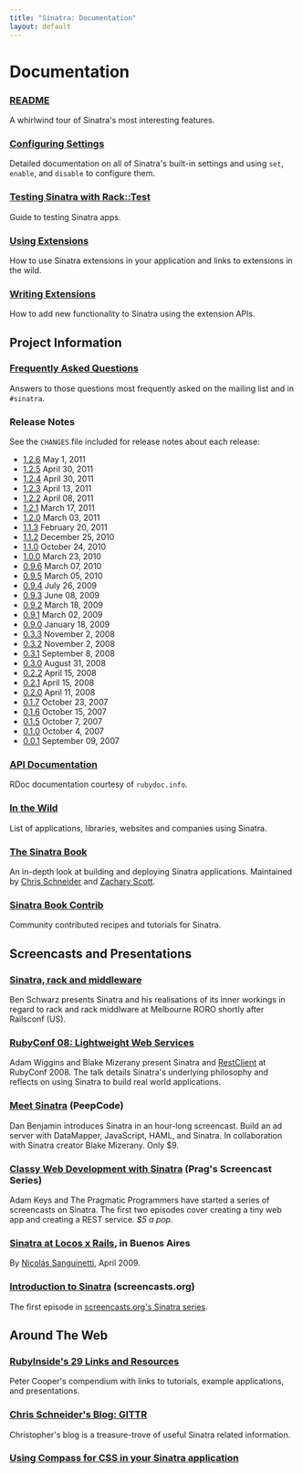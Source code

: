 ```yaml
---
title: "Sinatra: Documentation"
layout: default
---
```


Documentation
=============

### [README](intro.html)

A whirlwind tour of Sinatra's most interesting features.

### [Configuring Settings](configuration.html)

Detailed documentation on all of Sinatra's built-in settings and using `set`,
`enable`, and `disable` to configure them.

### [Testing Sinatra with Rack::Test](testing.html)

Guide to testing Sinatra apps.

### [Using Extensions](/extensions-wild.html)

How to use Sinatra extensions in your application and links to
extensions in the wild.

### [Writing Extensions](extensions.html)

How to add new functionality to Sinatra using the extension APIs.

Project Information
-------------------

### [Frequently Asked Questions](faq.html)

Answers to those questions most frequently asked on the mailing list and
in `#sinatra`.

### Release Notes

See the `CHANGES` file included for release notes about each release:

 * [1.2.6](http://github.com/sinatra/sinatra/blob/1.2.6/CHANGES)
   May 1, 2011
 * [1.2.5](http://github.com/sinatra/sinatra/blob/1.2.5/CHANGES)
   April 30, 2011
 * [1.2.4](http://github.com/sinatra/sinatra/blob/1.2.4/CHANGES)
   April 30, 2011
 * [1.2.3](http://github.com/sinatra/sinatra/blob/1.2.3/CHANGES)
   April 13, 2011
 * [1.2.2](http://github.com/sinatra/sinatra/blob/1.2.2/CHANGES)
   April 08, 2011
 * [1.2.1](http://github.com/sinatra/sinatra/blob/1.2.1/CHANGES)
   March 17, 2011
 * [1.2.0](http://github.com/sinatra/sinatra/blob/1.2.0/CHANGES)
   March 03, 2011
 * [1.1.3](http://github.com/sinatra/sinatra/blob/1.1.3/CHANGES)
   February 20, 2011
 * [1.1.2](http://github.com/sinatra/sinatra/blob/1.1.2/CHANGES)
   December 25, 2010
 * [1.1.0](http://github.com/sinatra/sinatra/blob/1.1.0/CHANGES)
   October 24, 2010
 * [1.0.0](http://github.com/sinatra/sinatra/blob/1.0/CHANGES)
   March 23, 2010
 * [0.9.6](http://github.com/sinatra/sinatra/blob/0.9.6/CHANGES)
   March 07, 2010
 * [0.9.5](http://github.com/sinatra/sinatra/blob/0.9.5/CHANGES)
   March 05, 2010
 * [0.9.4](http://github.com/sinatra/sinatra/blob/0.9.4/CHANGES)
   July 26, 2009
 * [0.9.3](http://github.com/sinatra/sinatra/blob/0.9.3/CHANGES)
   June 08, 2009
 * [0.9.2](http://github.com/sinatra/sinatra/blob/0.9.2/CHANGES)
   March 18, 2009
 * [0.9.1](http://github.com/sinatra/sinatra/blob/0.9.1/CHANGES)
   March 02, 2009
 * [0.9.0](http://github.com/sinatra/sinatra/blob/0.9.0/CHANGES)
   January 18, 2009
 * [0.3.3](https://github.com/sinatra/sinatra/blob/0.3.3/ChangeLog)
   November 2, 2008
 * [0.3.2](https://github.com/sinatra/sinatra/blob/0.3.2/ChangeLog)
   November 2, 2008
 * [0.3.1](https://github.com/sinatra/sinatra/blob/0.3.1/ChangeLog)
   September 8, 2008
 * [0.3.0](https://github.com/sinatra/sinatra/blob/0.3.0/ChangeLog)
   August 31, 2008
 * [0.2.2](http://github.com/sinatra/sinatra/blob/0.2.2/CHANGELOG)
   April 15, 2008
 * [0.2.1](http://github.com/sinatra/sinatra/blob/0.2.1/CHANGELOG)
   April 15, 2008
 * [0.2.0](http://github.com/sinatra/sinatra/blob/0.2.0/CHANGELOG)
   April 11, 2008
 * [0.1.7](http://github.com/sinatra/sinatra/blob/0.1.6/CHANGELOG)
   October 23, 2007
 * [0.1.6](http://github.com/sinatra/sinatra/blob/0.1.6/CHANGELOG)
   October 15, 2007
 * [0.1.5](http://github.com/sinatra/sinatra/blob/0.1.5/CHANGELOG)
   October 7, 2007
 * [0.1.0](http://github.com/sinatra/sinatra/blob/0.1.0/CHANGELOG)
   October 4, 2007
 * [0.0.1](https://github.com/sinatra/sinatra/tree/0.0.1)
   September 09, 2007

### [API Documentation](http://rubydoc.info/gems/sinatra)

RDoc documentation courtesy of `rubydoc.info`.

### [In the Wild](/wild.html)

List of applications, libraries, websites and companies using Sinatra.

### [The Sinatra Book](http://sinatra-book.gittr.com/)

An in-depth look at building and deploying Sinatra applications.
Maintained by [Chris Schneider][cschneid] and [Zachary Scott][zzak].

[cschneid]: http://github.com/cschneid
[zzak]: http://github.com/zacharyscott

### [Sinatra Book Contrib](http://sinatra-book-contrib.com/)

Community contributed recipes and tutorials for Sinatra.

Screencasts and Presentations
-----------------------------

### [Sinatra, rack and middleware](http://www.slideshare.net/benschwarz/sinatra-rack-and-middleware-1509268)

Ben Schwarz presents Sinatra and his realisations of its inner workings in regard to 
rack and rack middlware at Melbourne RORO shortly after Railsconf (US).

### [RubyConf 08: Lightweight Web Services](http://rubyconf2008.confreaks.com/lightweight-web-services.html)

Adam Wiggins and Blake Mizerany present Sinatra and
[RestClient](http://github.com/adamwiggins/rest-client/tree/master)
at RubyConf 2008. The talk details Sinatra's underlying philosophy and
reflects on using Sinatra to build real world applications.

### [Meet Sinatra](http://peepcode.com/products/sinatra) (PeepCode)

Dan Benjamin introduces Sinatra in an hour-long screencast. Build an ad server with DataMapper, JavaScript, HAML, and Sinatra. In collaboration with Sinatra creator Blake Mizerany. Only $9.

### [Classy Web Development with Sinatra](http://www.pragprog.com/screencasts/v-aksinatra/classy-web-development-with-sinatra) (Prag's Screencast Series)

Adam Keys and The Pragmatic Programmers have started a series of screencasts
on Sinatra. The first two episodes cover creating a tiny web app and creating
a REST service. <em>$5 a pop.</em>

### [Sinatra at Locos x Rails](http://www.slideshare.net/godfoca/sinatra-1282891), in Buenos Aires

By [Nicolás Sanguinetti](http://github.com/foca), April 2009.

### [Introduction to Sinatra](http://screencasts.org/episodes/introduction-to-sinatra) (screencasts.org)

The first episode in [screencasts.org's Sinatra series](http://screencasts.org/topics/sinatra).

Around The Web
--------------

### [RubyInside's 29 Links and Resources](http://www.rubyinside.com/sinatra-29-links-and-resources-for-a-quicker-easier-way-to-build-webapps-1371.html)

Peter Cooper's compendium with links to tutorials, example
applications, and presentations.

### [Chris Schneider's Blog: GITTR](http://www.gittr.com/)

Christopher's blog is a treasure-trove of useful Sinatra related
information.

### [Using Compass for CSS in your Sinatra application](http://log.openmonkey.com/post/73462983/using-compass-for-css-in-your-sinatra-application)
